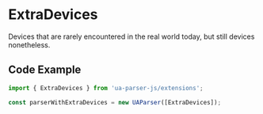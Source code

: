 # ExtraDevices

Devices that are rarely encountered in the real world today, but still devices nonetheless.


## Code Example

```js
import { ExtraDevices } from 'ua-parser-js/extensions';

const parserWithExtraDevices = new UAParser([ExtraDevices]);
```